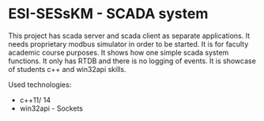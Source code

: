 # ESI-SESsKM - SCADA system

This project has scada server and scada client as separate applications. It needs proprietary modbus simulator in order to be started. It is for faculty academic course purposes. It shows how one simple scada system functions. It only has RTDB and there is no logging of events. It is showcase of students c++ and win32api skills.

Used technologies:
    
  - c++11/ 14
  - win32api - Sockets

